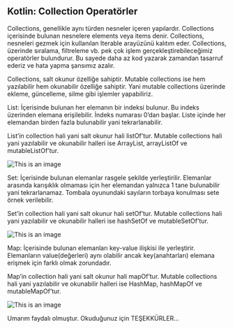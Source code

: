 ## **Kotlin: Collection Operatörler**

Collections, genellikle aynı türden nesneler içeren yapılardır. Collections içerisinde bulunan nesnelere elements veya items denir. Collections, nesneleri gezmek için kullanılan Iterable arayüzünü kalıtım eder. Collections, üzerinde sıralama, filtreleme vb. pek çok işlem gerçekleştirebileceğimiz operatörler bulundurur. Bu sayede daha az kod yazarak zamandan tasarruf ederiz ve hata yapma şansımız azalır.

Collections, salt okunur özelliğe sahiptir. Mutable collections ise hem yazılabilir hem okunabilir özelliğe sahiptir. Yani mutable collections üzerinde ekleme, güncelleme, silme gibi işlemler yapabiliriz.

List: İçerisinde bulunan her elemanın bir indeksi bulunur. Bu indeks üzerinden elemana erişilebilir. İndeks numarası 0’dan başlar. Liste içinde her elemandan birden fazla bulunabilir yani tekrarlanabilir.

List’in collection hali yani salt okunur hali listOf’tur. Mutable collections hali yani yazılabilir ve okunabilir halleri ise ArrayList, arrayListOf ve mutableListOf’tur.

![This is an image](https://miro.medium.com/max/278/1*XOSJp_9lRcjwqKLN06eXjw.png)

Set: İçerisinde bulunan elemanlar rasgele şekilde yerleştirilir. Elemanlar arasında karışıklık olmaması için her elemandan yalnızca 1 tane bulunabilir yani tekrarlanamaz. Tombala oyunundaki sayıların torbaya konulması sete örnek verilebilir.

Set’in collection hali yani salt okunur hali setOf’tur. Mutable collections hali yani yazılabilir ve okunabilir halleri ise hashSetOf ve mutableSetOf’tur.

![This is an image](https://miro.medium.com/max/331/1*B3pB4w1JCtx2EIW5zwiYCw.png)

Map: İçerisinde bulunan elemanları key-value ilişkisi ile yerleştirir. Elemanların value(değerleri) aynı olabilir ancak key(anahtarları) elemana erişmek için farklı olmak zorundadır.

Map’in collection hali yani salt okunur hali mapOf’tur. Mutable collections hali yani yazılabilir ve okunabilir halleri ise HashMap, hashMapOf ve mutableMapOf’tur.

![This is an image](https://miro.medium.com/max/362/1*JijHh1wmW8hefdt1m7xDNA.png)

Umarım faydalı olmuştur. Okuduğunuz için TEŞEKKÜRLER…

